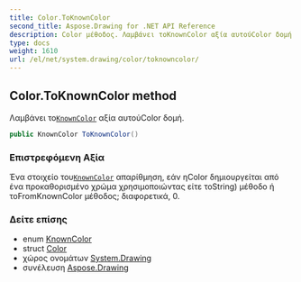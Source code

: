 ```yaml
---
title: Color.ToKnownColor
second_title: Aspose.Drawing for .NET API Reference
description: Color μέθοδος. Λαμβάνει τοKnownColor αξία αυτούColor δομή.
type: docs
weight: 1610
url: /el/net/system.drawing/color/toknowncolor/
---
```

## Color.ToKnownColor method

Λαμβάνει το[`KnownColor`](../../knowncolor/) αξία αυτούColor δομή.

```csharp
public KnownColor ToKnownColor()
```

### Επιστρεφόμενη Αξία

Ένα στοιχείο του[`KnownColor`](../../knowncolor/) απαρίθμηση, εάν ηColor δημιουργείται από ένα προκαθορισμένο χρώμα χρησιμοποιώντας είτε τοString) μέθοδο ή τοFromKnownColor μέθοδος; διαφορετικά, 0.

### Δείτε επίσης

* enum [KnownColor](../../knowncolor/)
* struct [Color](../)
* χώρος ονομάτων [System.Drawing](../../color/)
* συνέλευση [Aspose.Drawing](../../../)



